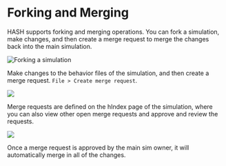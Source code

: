# Forking and Merging

HASH supports forking and merging operations. You can fork a simulation, make changes, and then create a merge request to merge the changes back into the main simulation.

![Forking a simulation](https://cdn-us1.hash.ai/site/docs/kapture-2021-04-23-at-13.18.45.gif)

Make changes to the behavior files of the simulation, and then create a merge request. `File > Create merge request`.

![](https://cdn-us1.hash.ai/site/docs/e9785d01-1940-4c2a-851a-6bc71ef344b9-474-000087a56e4558b0.png)

Merge requests are defined on the hIndex page of the simulation, where you can also view other open merge requests and approve and review the requests.

![](https://cdn-us1.hash.ai/site/docs/61476e8b-70f1-41a9-af83-094c21ad6db1-474-000087a10523f58e%20%281%29%20%281%29.png)

Once a merge request is approved by the main sim owner, it will automatically merge in all of the changes.

